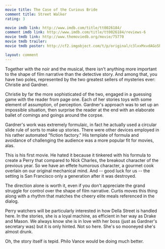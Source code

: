 ```yaml
---
movie title: The Case of the Curious Bride
comment title: Street Walker
rating: 3

movie imdb link: http://www.imdb.com/title/tt0026184/
comment imdb link: http://www.imdb.com/title/tt0026184/reviews-6
movie tmdb link: http://www.themoviedb.org/movie/75770
movie tmdb trailer: 
movie tmdb poster: http://cf2.imgobject.com/t/p/original/c3lxxMxvdAGo5hSbGSEMdDLq0c6.jpg

layout: comment
---
```


Together with the noir and the musical, there isn't anything more important to the shape of film narrative than the detective story. And among that, you have two poles, represented by the two greatest sellers of mysteries ever: Christie and Gardner.

Christie by far the more sophisticated of the two, engaged in a guessing game with the reader from page one. Each of her stories toys with some element of assumption, of perception. Gardner's approach was to set up an impossible situation, then surprise the reader at the end with an elaborate ballet of comings and goings around the corpse.

Gardner's work was extremely formulaic, in fact he actually used a circular slide rule of sorts to make up stories. There were other devices employed in his rather automated "fiction factory." His template of formula and avoidance of challenging the audience was a more popular fit for movies, alas.

This is his first movie. He hated it because it tinkered with his formula to create a Perry that compared to Nick Charles, the breakout character of the previous year. So we have an effete humorous character, a gourmet cook overlain on our original mechanical mind. And -- good luck for us -- the setting is San Francisco only a generation after it was destroyed.

The direction alone is worth it, even if you don't appreciate the grand struggle for control over the shape of film narrative. Curtis moves this thing along with a rhythm that matches the cheery elite meals referenced in the dialog.

Perry watchers will be particularly interested in how Della Street is handled here. In the stories, she is a loyal machine, as efficient in her way as Drake and Mason. We always know she is in love with her boss (just as Gardner's secretary was) but it is only hinted. Not so here. She's so mooneyed she's almost drunk.

Oh, the story itself is tepid. Philo Vance would be doing much better.